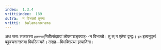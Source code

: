 ```yaml
---
index:  1.3.4
vrittiindex:  189
sutra:  न विभक्तौ तुस्माः
vritti:  balamanorama 
---
```


अथ जसः सकारस्य `हलन्त्यम्`मितीत्संज्ञायां लोपमाशङ्क्याह--न विभक्तौ। तु स् म एतेषां द्वन्द्वः। `इत` इत्यनुवृत्तं बहुवचनान्ततया विपरिणम्यते। तदाह--विभक्तिस्था इत्यादिना। 

